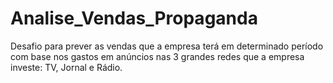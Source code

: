 # Analise_Vendas_Propaganda
Desafio para prever as vendas que a empresa terá em determinado período com base nos gastos em anúncios nas 3 grandes redes que a empresa investe: TV, Jornal e Rádio.
